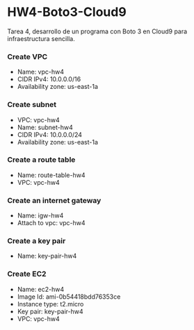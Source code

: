 # HW4-Boto3-Cloud9
Tarea 4, desarrollo de un programa con Boto 3 en Cloud9 para infraestructura sencilla.

### Create VPC
- Name: vpc-hw4
- CIDR IPv4: 10.0.0.0/16
- Availability zone: us-east-1a

### Create subnet
- VPC: vpc-hw4
- Name: subnet-hw4
- CIDR IPv4: 10.0.0.0/24
- Availability zone: us-east-1a

### Create a route table
- Name: route-table-hw4
- VPC: vpc-hw4

### Create an internet gateway
- Name: igw-hw4
- Attach to vpc: vpc-hw4

### Create a key pair
- Name: key-pair-hw4

### Create EC2
- Name: ec2-hw4
- Image Id: ami-0b54418bdd76353ce
- Instance type: t2.micro
- Key pair: key-pair-hw4
- VPC: vpc-hw4
